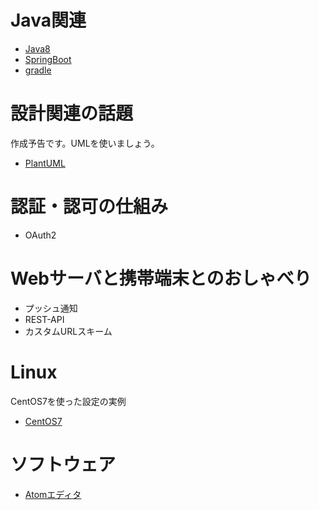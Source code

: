 # Java関連

* [Java8](java/readme.md)
* [SpringBoot](java/framework/springboot/readme.md)
* [gradle](java/framework/gradle/readme.md)

# 設計関連の話題

作成予告です。UMLを使いましょう。
* [PlantUML](design/plantuml.md)

# 認証・認可の仕組み

* OAuth2

# Webサーバと携帯端末とのおしゃべり

* プッシュ通知
* REST-API
* カスタムURLスキーム

# Linux

CentOS7を使った設定の実例  
* [CentOS7](centos7/readme.md)

# ソフトウェア

* [Atomエディタ](software/atom.md)
